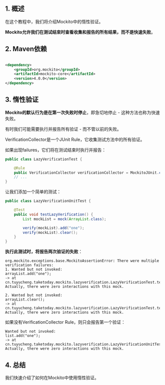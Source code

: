 ## 1. 概述

在这个教程中，我们将介绍Mockito中的惰性验证。

**Mockito允许我们在测试结束时查看收集和报告的所有结果，而不是快速失败**。

## 2. Maven依赖

```xml

<dependency>
    <groupId>org.mockito</groupId>
    <artifactId>mockito-core</artifactId>
    <version>4.0.0</version>
</dependency>
```

## 3. 惰性验证

**Mockito的默认行为是在第一次失败时停止**，即急切地停止 - 这种方法也称为快速失败。

有时我们可能需要执行并报告所有验证 - 而不管以前的失败。

VerificationCollector是一个JUnit Rule，它收集测试方法中的所有验证。

如果出现failures，它们将在测试结束时执行并报告：

```java
public class LazyVerificationTest {

    @Rule
    public VerificationCollector verificationCollector = MockitoJUnit.collector();
    // ...
}
```

让我们添加一个简单的测试：

```java
public class LazyVerificationUnitTest {

    @Test
    public void testLazyVerification() {
        List mockList = mock(ArrayList.class);

        verify(mockList).add("one");
        verify(mockList).clear();
    }
}
```

**执行此测试时，将报告两次验证的失败**：

```text
org.mockito.exceptions.base.MockitoAssertionError: There were multiple verification failures:
1. Wanted but not invoked:
arrayList.add("one");
-> at cn.tuyucheng.taketoday.mockito.lazyverification.LazyVerificationTest.testLazyVerification(LazyVerificationTest.java:21)
Actually, there were zero interactions with this mock.

2. Wanted but not invoked:
arrayList.clear();
-> at cn.tuyucheng.taketoday.mockito.lazyverification.LazyVerificationTest.testLazyVerification(LazyVerificationTest.java:22)
Actually, there were zero interactions with this mock.
```

如果没有VerificationCollector Rule，则只会报告第一个验证：

```text
Wanted but not invoked:
list.add("one");
-> at cn.tuyucheng.taketoday.mockito.lazyverification.LazyVerificationUnitTest.whenLazilyVerified_thenReportsMultipleFailures(LazyVerificationUnitTest.java:16)
Actually, there were zero interactions with this mock.
```

## 4. 总结

我们快速介绍了如何在Mockito中使用惰性验证。